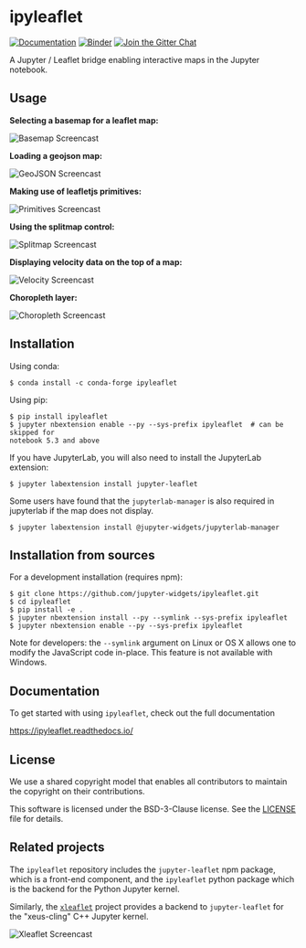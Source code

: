 # ipyleaflet

[![Documentation](http://readthedocs.org/projects/ipyleaflet/badge/?version=latest)](https://ipyleaflet.readthedocs.io/en/latest/?badge=latest)
[![Binder](https://img.shields.io/badge/launch-binder-brightgreen.svg)](https://mybinder.org/v2/gh/jupyter-widgets/ipyleaflet/stable?filepath=examples)
[![Join the Gitter Chat](https://badges.gitter.im/Join%20Chat.svg)](https://gitter.im/jupyter-widgets/Lobby?utm_source=badge&utm_medium=badge&utm_campaign=pr-badge&utm_content=badge)

A Jupyter / Leaflet bridge enabling interactive maps in the Jupyter notebook.

## Usage

**Selecting a basemap for a leaflet map:**

![Basemap Screencast](basemap.gif)

**Loading a geojson map:**

![GeoJSON Screencast](geojson.gif)

**Making use of leafletjs primitives:**

![Primitives Screencast](primitives.gif)

**Using the splitmap control:**

![Splitmap Screencast](splitmap.gif)

**Displaying velocity data on the top of a map:**

![Velocity Screencast](velocity.gif)

**Choropleth layer:**

![Choropleth Screencast](choropleth.gif)

## Installation

Using conda:

```
$ conda install -c conda-forge ipyleaflet
```

Using pip:

```
$ pip install ipyleaflet
$ jupyter nbextension enable --py --sys-prefix ipyleaflet  # can be skipped for
notebook 5.3 and above
```

If you have JupyterLab, you will also need to install the JupyterLab extension:

```
$ jupyter labextension install jupyter-leaflet
```

Some users have found that the ``jupyterlab-manager`` is also required
in jupyterlab if the map does not display.

```
$ jupyter labextension install @jupyter-widgets/jupyterlab-manager
```

## Installation from sources

For a development installation (requires npm):

```
$ git clone https://github.com/jupyter-widgets/ipyleaflet.git
$ cd ipyleaflet
$ pip install -e .
$ jupyter nbextension install --py --symlink --sys-prefix ipyleaflet
$ jupyter nbextension enable --py --sys-prefix ipyleaflet
```

Note for developers: the `--symlink` argument on Linux or OS X allows one to
modify the JavaScript code in-place. This feature is not available
with Windows.

## Documentation

To get started with using `ipyleaflet`, check out the full documentation

https://ipyleaflet.readthedocs.io/

## License

We use a shared copyright model that enables all contributors to maintain the
copyright on their contributions.

This software is licensed under the BSD-3-Clause license. See the [LICENSE](LICENSE) file for details.

## Related projects

The `ipyleaflet` repository includes the `jupyter-leaflet` npm package, which
is a front-end component, and the `ipyleaflet` python package which is the
backend for the Python Jupyter kernel.

Similarly, the [`xleaflet`](https://github.com/QuantStack/xleaflet/) project
provides a backend to `jupyter-leaflet` for the "xeus-cling" C++ Jupyter
kernel.

![Xleaflet Screencast](xleaflet.gif)
